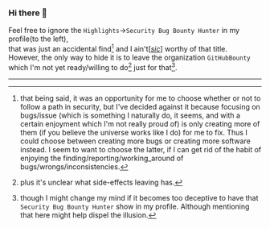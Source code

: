 ### Hi there 👋

Feel free to ignore the `Highlights`->`Security Bug Bounty Hunter` in my profile(to the left),  
that was just an accidental find[^3] and I ain't[[*sic*](https://en.wikipedia.org/wiki/Sic)] worthy of that title.  
However, the only way to hide it is to leave the organization `GitHubBounty` which I'm not yet ready/willing to do[^1] just for that[^2].
  

<!--
**correabuscar/correabuscar** is a ✨ _special_ ✨ repository because its `README.md` (this file) appears on your GitHub profile.

Here are some ideas to get you started:

- 🔭 I’m currently working on ...
- 🌱 I’m currently learning ...
- 👯 I’m looking to collaborate on ...
- 🤔 I’m looking for help with ...
- 💬 Ask me about ...
- 📫 How to reach me: ...
- 😄 Pronouns: ...
- ⚡ Fun fact: ...
-->

---


<!-- Total commits: 2 ?! this clearly doesn't work all of the time, commenting out then
<div align="center">


[![correabuscar's GitHub stats](https://github-readme-stats.vercel.app/api?username=correabuscar&show_icons=true&theme=github_dark&include_all_commits=true&count_private=true&hide_rank=true)](https://github.com/anuraghazra/github-readme-stats)
[![Top Langs](https://github-readme-stats.vercel.app/api/top-langs/?username=correabuscar&layout=compact&theme=github_dark&langs_count=10)](https://github.com/anuraghazra/github-readme-stats)


</div>
-->

[^1]: plus it's unclear what side-effects leaving has.
[^2]: though I might change my mind if it becomes too deceptive to have that `Security Bug Bounty Hunter` show in my profile. Although mentioning that here might help dispel the illusion.
[^3]: that being said, it was an opportunity for me to choose whether or not to follow a path in security, but I've decided against it because focusing on bugs/issue (which is something I naturally do, it seems, and with a certain enjoyment which I'm not really proud of) is only creating more of them (if you believe the universe works like I do) for me to fix. Thus I could choose between creating more bugs or creating more software instead. I seem to want to choose the latter, if I can get rid of the habit of enjoying the finding/reporting/working_around of bugs/wrongs/inconsistencies.
